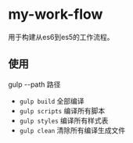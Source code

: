 # my-work-flow
用于构建从es6到es5的工作流程。

## 使用
gulp --path 路径


+ `gulp build` 全部编译
+ `gulp scripts` 编译所有脚本
+ `gulp styles` 编译所有样式表
+ `gulp clean` 清除所有编译生成文件